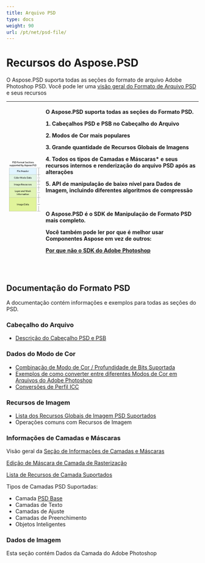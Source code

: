 ```yaml
---
title: Arquivo PSD
type: docs
weight: 90
url: /pt/net/psd-file/
---
```


# **Recursos do Aspose.PSD**
O Aspose.PSD suporta todas as seções do formato de arquivo Adobe Photoshop PSD. Você pode ler uma [visão geral do Formato de Arquivo PSD](/pt/psd/net/psd-format-overview/) e seus recursos



|![todo:image_alt_text](psd-file_1.png)|<p>O Aspose.PSD suporta todas as seções do Formato PSD.</p><p>1. Cabeçalhos PSD e PSB no Cabeçalho do Arquivo</p><p>2. Modos de Cor mais populares</p><p>3. Grande quantidade de Recursos Globais de Imagens</p><p>4. Todos os tipos de Camadas e Máscaras* e seus recursos internos e renderização do arquivo PSD após as alterações</p><p>5. API de manipulação de baixo nível para Dados de Imagem, incluindo diferentes algoritmos de compressão</p><p> </p><p>O Aspose.PSD é o SDK de Manipulação de Formato PSD mais completo.</p><p>Você também pode ler por que é melhor usar Componentes Aspose em vez de outros:</p><p>[Por que não o SDK do Adobe Photoshop](/pt/psd/net/why-not-adobe-photoshop-sdk-html/)</p><p> </p>|
| :- | :- |
## **Documentação do Formato PSD**
A documentação contém informações e exemplos para todas as seções do PSD.
### **Cabeçalho do Arquivo**
- [Descrição do Cabeçalho PSD e PSB](/pt/psd/net/psd-and-psb-file-header/)
### **Dados do Modo de Cor**
- [Combinação de Modo de Cor / Profundidade de Bits Suportada](/pt/psd/net/supported-combination-of-color-modes-and-bit-depth-in-psd/)
- [Exemplos de como converter entre diferentes Modos de Cor em Arquivos do Adobe Photoshop](/pt/psd/net/psd-convert-between-different-color-modes/)
- [Conversões de Perfil ICC](https://docs.aspose.com/display/psdjava/Color+Space+Conversion+for+JPEG+through+ICC+Profiles)
### **Recursos de Imagem**
- [Lista dos Recursos Globais de Imagem PSD Suportados](/pt/psd/net/list-of-the-supported-psd-global-image-resources/)
- Operações comuns com Recursos de Imagem
### **Informações de Camadas e Máscaras**
Visão geral da [Seção de Informações de Camadas e Máscaras](/pt/psd/net/layers-and-mask-information-section-html/)

[Edição de Máscara de Camada de Rasterização](/pt/psd/net/editing-raster-layer-masks-in-psd-file-via-api/)

[Lista de Recursos de Camada Suportados](/pt/psd/net/list-of-psd-layer-resources/)

Tipos de Camadas PSD Suportadas:

- Camada [PSD Base](/pt/psd/net/psd-layer/)
- Camadas de Texto
- Camadas de Ajuste
- Camadas de Preenchimento
- Objetos Inteligentes
### **Dados de Imagem**
Esta seção contém Dados da Camada do Adobe Photoshop

